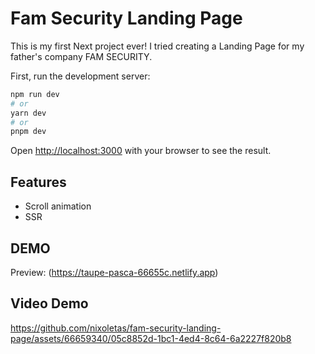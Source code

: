 # Fam Security Landing Page

This is my first Next project ever! I tried creating a Landing Page for my father's company FAM SECURITY.

First, run the development server:

```bash
npm run dev
# or
yarn dev
# or
pnpm dev
```

Open [http://localhost:3000](http://localhost:3000) with your browser to see the result.

## Features

- Scroll animation
- SSR

## DEMO

Preview: (https://taupe-pasca-66655c.netlify.app)

## Video Demo
https://github.com/nixoletas/fam-security-landing-page/assets/66659340/05c8852d-1bc1-4ed4-8c64-6a2227f820b8

